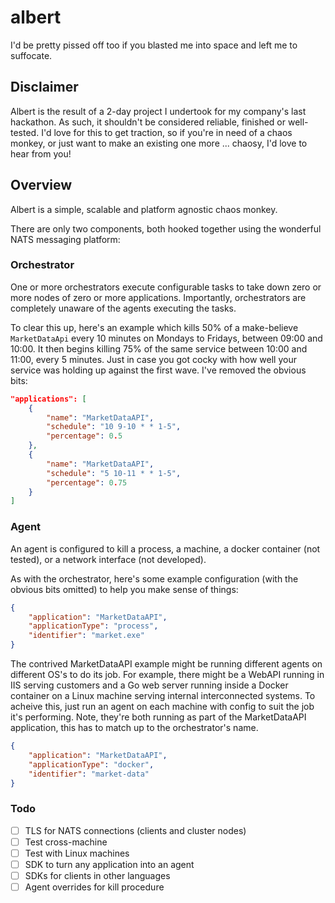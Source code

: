# albert
I'd be pretty pissed off too if you blasted me into space and left me to suffocate.

## Disclaimer

Albert is the result of a 2-day project I undertook for my company's last hackathon.  As such, it shouldn't be considered reliable, finished or well-tested.  I'd love for this to get traction, so if you're in need of a chaos monkey, or just want to make an existing one more ... chaosy, I'd love to hear from you!

## Overview

Albert is a simple, scalable and platform agnostic chaos monkey.

There are only two components, both hooked together using the wonderful NATS messaging platform:

### Orchestrator

One or more orchestrators execute configurable tasks to take down zero or more nodes of zero or more applications.  Importantly, orchestrators are completely unaware of the agents executing the tasks.

To clear this up, here's an example which kills 50% of a make-believe `MarketDataApi` every 10 minutes on Mondays to Fridays, between 09:00 and 10:00.  It then begins killing 75% of the same service between 10:00 and 11:00, every 5 minutes.  Just in case you got cocky with how well your service was holding up against the first wave.  I've removed the obvious bits:

``` json
"applications": [
    {
        "name": "MarketDataAPI",
        "schedule": "10 9-10 * * 1-5",
        "percentage": 0.5
    },
    {
        "name": "MarketDataAPI",
        "schedule": "5 10-11 * * 1-5",
        "percentage": 0.75
    }
]
```

### Agent

An agent is configured to kill a process, a machine, a docker container (not tested), or a network interface (not developed).

As with the orchestrator, here's some example configuration (with the obvious bits omitted) to help you make sense of things:

``` json
{
    "application": "MarketDataAPI",
    "applicationType": "process",
    "identifier": "market.exe"
}
```

The contrived MarketDataAPI example might be running different agents on different OS's to do its job.  For example, there might be a WebAPI running in IIS serving customers and a Go web server running inside a Docker container on a Linux machine serving internal interconnected systems.  To acheive this, just run an agent on each machine with config to suit the job it's performing.  Note, they're both running as part of the MarketDataAPI application, this has to match up to the orchestrator's name.

``` json
{
    "application": "MarketDataAPI",
    "applicationType": "docker",
    "identifier": "market-data"
}
```

### Todo

- [ ] TLS for NATS connections (clients and cluster nodes)
- [ ] Test cross-machine
- [ ] Test with Linux machines
- [ ] SDK to turn any application into an agent
- [ ] SDKs for clients in other languages
- [ ] Agent overrides for kill procedure